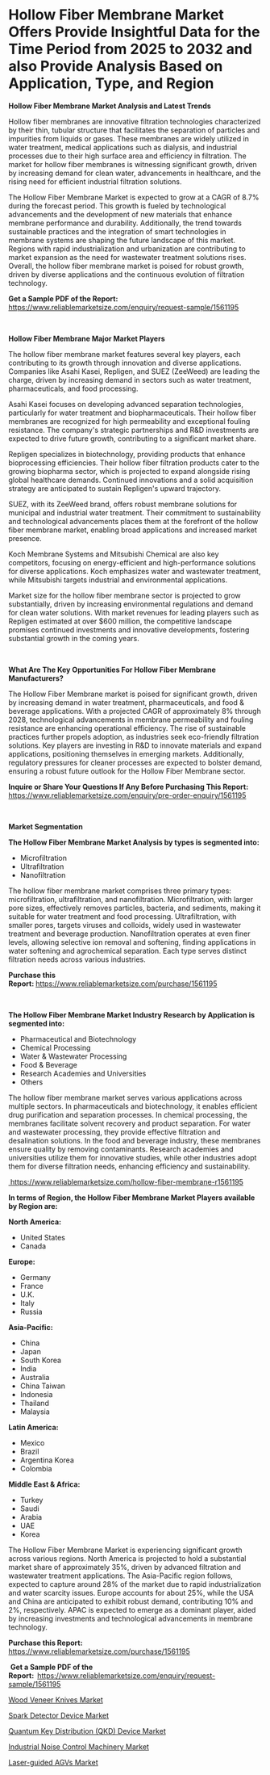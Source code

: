 <p><h1>Hollow Fiber Membrane Market Offers Provide Insightful Data for the Time Period from 2025 to 2032 and also Provide Analysis Based on Application, Type, and Region</h1></p><p><strong>Hollow Fiber Membrane Market Analysis and Latest Trends</strong></p>
<p><p>Hollow fiber membranes are innovative filtration technologies characterized by their thin, tubular structure that facilitates the separation of particles and impurities from liquids or gases. These membranes are widely utilized in water treatment, medical applications such as dialysis, and industrial processes due to their high surface area and efficiency in filtration. The market for hollow fiber membranes is witnessing significant growth, driven by increasing demand for clean water, advancements in healthcare, and the rising need for efficient industrial filtration solutions.</p><p>The Hollow Fiber Membrane Market is expected to grow at a CAGR of 8.7% during the forecast period. This growth is fueled by technological advancements and the development of new materials that enhance membrane performance and durability. Additionally, the trend towards sustainable practices and the integration of smart technologies in membrane systems are shaping the future landscape of this market. Regions with rapid industrialization and urbanization are contributing to market expansion as the need for wastewater treatment solutions rises. Overall, the hollow fiber membrane market is poised for robust growth, driven by diverse applications and the continuous evolution of filtration technology.</p></p>
<p><strong>Get a Sample PDF of the Report:&nbsp;</strong> <a href="https://www.reliablemarketsize.com/enquiry/request-sample/1561195?utm_campaign=3348&utm_medium=2&utm_source=Github&utm_content=ia&utm_term=31032025&utm_id=hollow-fiber-membrane">https://www.reliablemarketsize.com/enquiry/request-sample/1561195</a></p>
<p>&nbsp;</p>
<p><strong>Hollow Fiber Membrane Major Market Players</strong></p>
<p><p>The hollow fiber membrane market features several key players, each contributing to its growth through innovation and diverse applications. Companies like Asahi Kasei, Repligen, and SUEZ (ZeeWeed) are leading the charge, driven by increasing demand in sectors such as water treatment, pharmaceuticals, and food processing.</p><p>Asahi Kasei focuses on developing advanced separation technologies, particularly for water treatment and biopharmaceuticals. Their hollow fiber membranes are recognized for high permeability and exceptional fouling resistance. The company's strategic partnerships and R&D investments are expected to drive future growth, contributing to a significant market share.</p><p>Repligen specializes in biotechnology, providing products that enhance bioprocessing efficiencies. Their hollow fiber filtration products cater to the growing biopharma sector, which is projected to expand alongside rising global healthcare demands. Continued innovations and a solid acquisition strategy are anticipated to sustain Repligen's upward trajectory.</p><p>SUEZ, with its ZeeWeed brand, offers robust membrane solutions for municipal and industrial water treatment. Their commitment to sustainability and technological advancements places them at the forefront of the hollow fiber membrane market, enabling broad applications and increased market presence.</p><p>Koch Membrane Systems and Mitsubishi Chemical are also key competitors, focusing on energy-efficient and high-performance solutions for diverse applications. Koch emphasizes water and wastewater treatment, while Mitsubishi targets industrial and environmental applications.</p><p>Market size for the hollow fiber membrane sector is projected to grow substantially, driven by increasing environmental regulations and demand for clean water solutions. With market revenues for leading players such as Repligen estimated at over $600 million, the competitive landscape promises continued investments and innovative developments, fostering substantial growth in the coming years.</p></p>
<p>&nbsp;</p>
<p><strong>What Are The Key Opportunities For Hollow Fiber Membrane Manufacturers?</strong></p>
<p><p>The Hollow Fiber Membrane market is poised for significant growth, driven by increasing demand in water treatment, pharmaceuticals, and food & beverage applications. With a projected CAGR of approximately 8% through 2028, technological advancements in membrane permeability and fouling resistance are enhancing operational efficiency. The rise of sustainable practices further propels adoption, as industries seek eco-friendly filtration solutions. Key players are investing in R&D to innovate materials and expand applications, positioning themselves in emerging markets. Additionally, regulatory pressures for cleaner processes are expected to bolster demand, ensuring a robust future outlook for the Hollow Fiber Membrane sector.</p></p>
<p><strong>Inquire or Share Your Questions If Any Before Purchasing This Report:</strong> <a href="https://www.reliablemarketsize.com/enquiry/pre-order-enquiry/1561195?utm_campaign=3348&utm_medium=2&utm_source=Github&utm_content=ia&utm_term=31032025&utm_id=hollow-fiber-membrane">https://www.reliablemarketsize.com/enquiry/pre-order-enquiry/1561195</a></p>
<p>&nbsp;</p>
<p><strong>Market Segmentation</strong></p>
<p><strong>The Hollow Fiber Membrane Market Analysis by types is segmented into:</strong></p>
<p><ul><li>Microfiltration</li><li>Ultrafiltration</li><li>Nanofiltration</li></ul></p>
<p><p>The hollow fiber membrane market comprises three primary types: microfiltration, ultrafiltration, and nanofiltration. Microfiltration, with larger pore sizes, effectively removes particles, bacteria, and sediments, making it suitable for water treatment and food processing. Ultrafiltration, with smaller pores, targets viruses and colloids, widely used in wastewater treatment and beverage production. Nanofiltration operates at even finer levels, allowing selective ion removal and softening, finding applications in water softening and agrochemical separation. Each type serves distinct filtration needs across various industries.</p></p>
<p><strong>Purchase this Report:&nbsp;</strong><a href="https://www.reliablemarketsize.com/purchase/1561195?utm_campaign=3348&utm_medium=2&utm_source=Github&utm_content=ia&utm_term=31032025&utm_id=hollow-fiber-membrane">https://www.reliablemarketsize.com/purchase/1561195</a></p>
<p>&nbsp;</p>
<p><strong>The Hollow Fiber Membrane Market Industry Research by Application is segmented into:</strong></p>
<p><ul><li>Pharmaceutical and Biotechnology</li><li>Chemical Processing</li><li>Water & Wastewater Processing</li><li>Food & Beverage</li><li>Research Academies and Universities</li><li>Others</li></ul></p>
<p><p>The hollow fiber membrane market serves various applications across multiple sectors. In pharmaceuticals and biotechnology, it enables efficient drug purification and separation processes. In chemical processing, the membranes facilitate solvent recovery and product separation. For water and wastewater processing, they provide effective filtration and desalination solutions. In the food and beverage industry, these membranes ensure quality by removing contaminants. Research academies and universities utilize them for innovative studies, while other industries adopt them for diverse filtration needs, enhancing efficiency and sustainability.</p></p>
<p><a href="https://www.reliablemarketsize.com/hollow-fiber-membrane-r1561195?utm_campaign=3348&utm_medium=2&utm_source=Github&utm_content=ia&utm_term=31032025&utm_id=hollow-fiber-membrane">&nbsp;https://www.reliablemarketsize.com/hollow-fiber-membrane-r1561195</a></p>
<p><strong>In terms of Region, the Hollow Fiber Membrane Market Players available by Region are:</strong></p>
<p>
    <p> <strong> North America: </strong>
        <ul>
            <li>United States</li>
            <li>Canada</li>
        </ul>
        </p> 
    <p> <strong> Europe: </strong>
        <ul>
            <li>Germany</li>
            <li>France</li>
            <li>U.K.</li>
            <li>Italy</li>
            <li>Russia</li>
        </ul>
        </p> 
    <p> <strong> Asia-Pacific: </strong>
        <ul>
            <li>China</li>
            <li>Japan</li>
            <li>South Korea</li>
            <li>India</li>
            <li>Australia</li>
            <li>China Taiwan</li>
            <li>Indonesia</li>
            <li>Thailand</li>
            <li>Malaysia</li>
        </ul>
        </p> 
    <p> <strong> Latin America: </strong>
        <ul>
            <li>Mexico</li>
            <li>Brazil</li>
            <li>Argentina Korea</li>
            <li>Colombia</li>
        </ul>
        </p> 
    <p> <strong> Middle East & Africa: </strong>
        <ul>
            <li>Turkey</li>
            <li>Saudi</li>
            <li>Arabia</li>
            <li>UAE</li>
            <li>Korea</li>
        </ul>
    </p>
    </p>
<p><p>The Hollow Fiber Membrane Market is experiencing significant growth across various regions. North America is projected to hold a substantial market share of approximately 35%, driven by advanced filtration and wastewater treatment applications. The Asia-Pacific region follows, expected to capture around 28% of the market due to rapid industrialization and water scarcity issues. Europe accounts for about 25%, while the USA and China are anticipated to exhibit robust demand, contributing 10% and 2%, respectively. APAC is expected to emerge as a dominant player, aided by increasing investments and technological advancements in membrane technology.</p></p>
<p><strong>Purchase this Report: </strong><a href="https://www.reliablemarketsize.com/purchase/1561195?utm_campaign=3348&utm_medium=2&utm_source=Github&utm_content=ia&utm_term=31032025&utm_id=hollow-fiber-membrane">https://www.reliablemarketsize.com/purchase/1561195</a></p>
<p>&nbsp;<strong>Get a Sample PDF of the Report:&nbsp;&nbsp;</strong><a href="https://www.reliablemarketsize.com/enquiry/request-sample/1561195?utm_campaign=3348&utm_medium=2&utm_source=Github&utm_content=ia&utm_term=31032025&utm_id=hollow-fiber-membrane">https://www.reliablemarketsize.com/enquiry/request-sample/1561195</a></p>
<p><strong></strong></p>
<p><p><a href="https://www.linkedin.com/pulse/wood-veneer-knives-market-outlook-projected-growth-71-cagr-from-wpsye?utm_campaign=3348&utm_medium=2&utm_source=Github&utm_content=ia&utm_term=31032025&utm_id=hollow-fiber-membrane">Wood Veneer Knives Market</a></p><p><a href="https://www.linkedin.com/pulse/spark-detector-device-analysis-highlights-key-growth-forecasts-wohre?utm_campaign=3348&utm_medium=2&utm_source=Github&utm_content=ia&utm_term=31032025&utm_id=hollow-fiber-membrane">Spark Detector Device Market</a></p><p><a href="https://www.linkedin.com/pulse/quantum-key-distribution-qkd-device-market-trends-growth-drivers-ky5nc?utm_campaign=3348&utm_medium=2&utm_source=Github&utm_content=ia&utm_term=31032025&utm_id=hollow-fiber-membrane">Quantum Key Distribution (QKD) Device Market</a></p><p><a href="https://www.linkedin.com/pulse/competitive-intelligence-industrial-noise-control-machinery-jowwe?utm_campaign=3348&utm_medium=2&utm_source=Github&utm_content=ia&utm_term=31032025&utm_id=hollow-fiber-membrane">Industrial Noise Control Machinery Market</a></p><p><a href="https://www.linkedin.com/pulse/laser-guided-agvs-market-research-key-insights-driving-growth-7b1xf?utm_campaign=3348&utm_medium=2&utm_source=Github&utm_content=ia&utm_term=31032025&utm_id=hollow-fiber-membrane">Laser-guided AGVs Market</a></p></p>